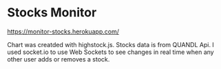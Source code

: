 # Stocks Monitor

https://monitor-stocks.herokuapp.com/

Chart was creatded with highstock.js. Stocks data is from QUANDL Api. I used socket.io to use Web Sockets to see changes in real time when any other user adds or removes a stock. 